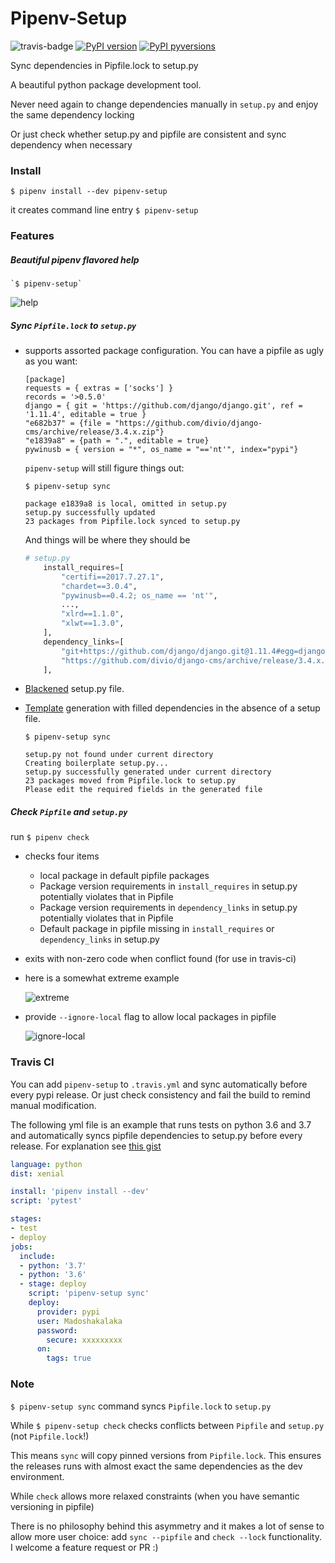 # Pipenv-Setup
![travis-badge](https://travis-ci.org/Madoshakalaka/pipenv-setup.svg?branch=master)
[![PyPI version](https://badge.fury.io/py/pipenv-setup.svg)](https://badge.fury.io/py/pipenv-setup)
[![PyPI pyversions](https://img.shields.io/pypi/pyversions/pipenv-setup.svg)](https://pypi.python.org/pypi/pipenv-setup/)

Sync dependencies in Pipfile.lock to setup.py

A beautiful python package development tool.

Never need again to change dependencies 
manually in `setup.py` and enjoy the same
 dependency locking
 
 Or just check whether setup.py and pipfile are consistent and sync dependency when necessary
### Install

`$ pipenv install --dev pipenv-setup`

it creates command line entry `$ pipenv-setup`

### Features
##### Beautiful pipenv flavored help
    `$ pipenv-setup`

   ![help](https://raw.githubusercontent.com/Madoshakalaka/pipenv-setup/master/readme_assets/help.PNG)

##### Sync `Pipfile.lock` to `setup.py`
- supports assorted package configuration. You can have a pipfile as ugly as you want:
    ```Pipfile
    [package]
    requests = { extras = ['socks'] }
    records = '>0.5.0'
    django = { git = 'https://github.com/django/django.git', ref = '1.11.4', editable = true }
    "e682b37" = {file = "https://github.com/divio/django-cms/archive/release/3.4.x.zip"}
    "e1839a8" = {path = ".", editable = true}
    pywinusb = { version = "*", os_name = "=='nt'", index="pypi"}
    ```
    `pipenv-setup` will still figure things out:
    
    `$ pipenv-setup sync`
    ```
    package e1839a8 is local, omitted in setup.py
    setup.py successfully updated
    23 packages from Pipfile.lock synced to setup.py
    ```
    And things will be where they should be
    ```python
    # setup.py
        install_requires=[
            "certifi==2017.7.27.1",
            "chardet==3.0.4",
            "pywinusb==0.4.2; os_name == 'nt'",
            ...,
            "xlrd==1.1.0",
            "xlwt==1.3.0",
        ],
        dependency_links=[
            "git+https://github.com/django/django.git@1.11.4#egg=django",
            "https://github.com/divio/django-cms/archive/release/3.4.x.zip",
        ],
    ```
- [Blackened](https://github.com/psf/black) setup.py file.
- [Template](https://github.com/pypa/sampleproject/blob/master/setup.py) generation with filled dependencies in the absence of a setup file.

    `$ pipenv-setup sync`
    ```
    setup.py not found under current directory
    Creating boilerplate setup.py...
    setup.py successfully generated under current directory
    23 packages moved from Pipfile.lock to setup.py
    Please edit the required fields in the generated file
    ```
##### Check `Pipfile` and `setup.py`
run `$ pipenv check`
- checks four items
    - local package in default pipfile packages
    - Package version requirements in `install_requires` in setup.py potentially violates that in Pipfile
    - Package version requirements in `dependency_links` in setup.py potentially violates that in Pipfile
    - Default package in pipfile missing in `install_requires` or `dependency_links` in setup.py
- exits with non-zero code when conflict found (for use in travis-ci)
- here is a somewhat extreme example

    ![extreme](https://raw.githubusercontent.com/Madoshakalaka/pipenv-setup/master/readme_assets/extreme_errors.png)

- provide `--ignore-local` flag to allow local packages in pipfile

    ![ignore-local](https://raw.githubusercontent.com/Madoshakalaka/pipenv-setup/master/readme_assets/ignore_local.PNG)

### Travis CI

You can add `pipenv-setup` to `.travis.yml` and sync automatically before every pypi release. Or just check consistency and fail the build to remind manual modification.

The following yml file is an example that runs tests on python 3.6 and 3.7 and automatically syncs pipfile dependencies to setup.py before every release. For explanation see [this gist](https://gist.github.com/Madoshakalaka/84198d7c1b042027375481dc1b8cbae8)
```yml
language: python
dist: xenial

install: 'pipenv install --dev'
script: 'pytest'

stages:
- test
- deploy
jobs:
  include:
  - python: '3.7'
  - python: '3.6'
  - stage: deploy
    script: 'pipenv-setup sync'
    deploy:
      provider: pypi
      user: Madoshakalaka
      password:
        secure: xxxxxxxxx
      on:
        tags: true
```

### Note
`$ pipenv-setup sync` command syncs `Pipfile.lock` to `setup.py`

While `$ pipenv-setup check` checks conflicts between `Pipfile` and `setup.py` (not `Pipfile.lock`!) 


This means `sync` will copy pinned versions from `Pipfile.lock`. This ensures the releases runs with almost exact the same dependencies as the dev environment.

While `check` allows more relaxed constraints (when you have semantic versioning in pipfile)

There is no philosophy behind this asymmetry and it makes a lot of sense to allow more user choice: add `sync --pipfile` and `check --lock` functionality. I welcome a feature request or PR :)
